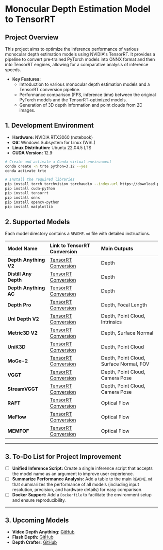 # Monocular Depth Estimation Model to TensorRT

## Project Overview

This project aims to optimize the inference performance of various monocular depth estimation models using NVIDIA's TensorRT. It provides a pipeline to convert pre-trained PyTorch models into ONNX format and then into TensorRT engines, allowing for a comparative analysis of inference speeds.

- **Key Features:**
    - Introduction to various monocular depth estimation models and a TensorRT conversion pipeline.
    - Performance comparison (FPS, inference time) between the original PyTorch models and the TensorRT-optimized models.
    - Generation of 3D depth information and point clouds from 2D images.

## 1. Development Environment

- **Hardware:** NVIDIA RTX3060 (notebook)
- **OS:** Windows Subsystem for Linux (WSL)
- **Linux Distribution:** Ubuntu 22.04.5 LTS
- **CUDA Version:** 12.9

```bash
# Create and activate a Conda virtual environment
conda create -n trte python=3.12 --yes
conda activate trte

# Install the required libraries
pip install torch torchvision torchaudio --index-url https://download.pytorch.org/whl/cu128
pip install cuda-python
pip install tensorrt
pip install onnx
pip install opencv-python
pip install matplotlib
```

## 2. Supported Models

Each model directory contains a `README.md` file with detailed instructions.

| Model Name | Link to TensorRT Conversion | Main Outputs |
| :--- | :--- | :--- |
| **Depth Anything V2** | [TensorRT Conversion](Depth_Anything_V2/README.md) | Depth |
| **Distill Any Depth** | [TensorRT Conversion](Distill_Any_Depth/README.md) | Depth |
| **Depth Anything AC** | [TensorRT Conversion](Depth_Anything_AC/README.md) | Depth |
| **Depth Pro** | [TensorRT Conversion](Depth_Pro/README.md) | Depth, Focal Length |
| **Uni Depth V2** | [TensorRT Conversion](Uni_Depth_V2/README.md) | Depth, Point Cloud, Intrinsics |
| **Metric3D V2** | [TensorRT Conversion](Metric3D_V2/README.md) | Depth, Surface Normal |
| **UniK3D** | [TensorRT Conversion](UniK3D/README.md) | Depth, Point Cloud |
| **MoGe-2** | [TensorRT Conversion](MoGe_2/README.md) | Depth, Point Cloud, Surface Normal, FOV |
| **VGGT** | [TensorRT Conversion](VGGT/README.md) | Depth, Point Cloud, Camera Pose |
| **StreamVGGT** | [TensorRT Conversion](StreamVGGT/README.md) | Depth, Point Cloud, Camera Pose |
| **RAFT** | [TensorRT Conversion](RAFT/README.md) | Optical Flow |
| **MeFlow** | [TensorRT Conversion](MeFlow/README.md) | Optical Flow |
| **MEMFOF** | [TensorRT Conversion](MEMFOF/README.md) | Optical Flow |

---

## 3. To-Do List for Project Improvement

- [ ] **Unified Inference Script:** Create a single inference script that accepts the model name as an argument to improve user experience.
- [ ] **Summarize Performance Analysis:** Add a table to the main `README.md` that summarizes the performance of all models (including input resolution, precision, and hardware details) for easy comparison.
- [ ] **Docker Support:** Add a `Dockerfile` to facilitate the environment setup and ensure reproducibility.
---

## 3. Upcoming Models

- **Video Depth Anything:** [GitHub](https://github.com/DepthAnything/Video-Depth-Anything)
- **Flash Depth:** [GitHub](https://github.com/Eyeline-Research/flashdepth)
- **Depth Crafter:** [GitHub](https://github.com/Tencent/DepthCrafter)
